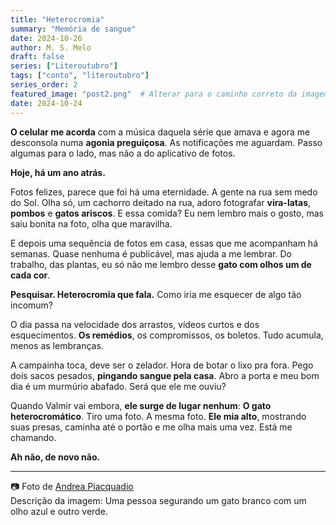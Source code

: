 ```yaml
---
title: "Heterocromia"
summary: "Memória de sangue"
date: 2024-10-26
author: M. S. Melo
draft: false
series: ["Literoutubro"]
tags: ["conto", "literoutubro"]
series_order: 2
featured_image: "post2.png"  # Alterar para o caminho correto da imagem
date: 2024-10-24
---
```


**O celular me acorda** com a música daquela série que amava e agora me desconsola numa **agonia preguiçosa**. As notificações me aguardam. Passo algumas para o lado, mas não a do aplicativo de fotos.

**Hoje, há um ano atrás.**

Fotos felizes, parece que foi há uma eternidade. A gente na rua sem medo do Sol. Olha só, um cachorro deitado na rua, adoro fotografar **vira-latas**, **pombos** e **gatos ariscos**. E essa comida? Eu nem lembro mais o gosto, mas saiu bonita na foto, olha que maravilha.

E depois uma sequência de fotos em casa, essas que me acompanham há semanas. Quase nenhuma é publicável, mas ajuda a me lembrar. Do trabalho, das plantas, eu só não me lembro desse **gato com olhos um de cada cor**.

**Pesquisar. Heterocromia que fala.** Como iria me esquecer de algo tão incomum?

O dia passa na velocidade dos arrastos, vídeos curtos e dos esquecimentos. **Os remédios**, os compromissos, os boletos. Tudo acumula, menos as lembranças.

A campainha toca, deve ser o zelador. Hora de botar o lixo pra fora. Pego dois sacos pesados, **pingando sangue pela casa**. Abro a porta e meu bom dia é um murmúrio abafado. Será que ele me ouviu?

Quando Valmir vai embora, **ele surge de lugar nenhum**: **O gato heterocromático**. Tiro uma foto. A mesma foto. **Ele mia alto**, mostrando suas presas, caminha até o portão e me olha mais uma vez. Está me chamando.

**Ah não, de novo não.**

---
      
📷 Foto de [Andrea Piacquadio](https://unsplash.com/pt-br/@juliakadel?utm_content=creditCopyText&utm_medium=referral&utm_source=unsplash/)  
Descrição da imagem: Uma pessoa segurando um gato branco com um olho azul e outro verde.

